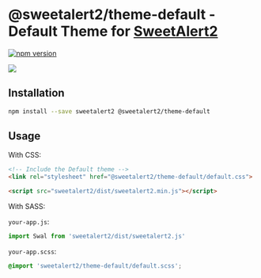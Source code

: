 # @sweetalert2/theme-default - Default Theme for [SweetAlert2](https://github.com/sweetalert2/sweetalert2)

[![npm version](https://img.shields.io/npm/v/@sweetalert2/theme-default.svg)](https://www.npmjs.com/package/@sweetalert2/theme-default)

![](https://sweetalert2.github.io/images/themes-default.png)

Installation
------------

```sh
npm install --save sweetalert2 @sweetalert2/theme-default
```

Usage
-----

With CSS:

```html
<!-- Include the Default theme -->
<link rel="stylesheet" href="@sweetalert2/theme-default/default.css">

<script src="sweetalert2/dist/sweetalert2.min.js"></script>
```

With SASS:

`your-app.js`:
```js
import Swal from 'sweetalert2/dist/sweetalert2.js'
```

`your-app.scss`:
```scss
@import 'sweetalert2/theme-default/default.scss';
```
